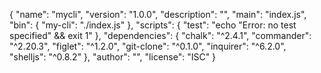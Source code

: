 {
  "name": "mycli",
  "version": "1.0.0",
  "description": "",
  "main": "index.js",
  "bin": {
    "my-cli": "./index.js"
  },
  "scripts": {
    "test": "echo \"Error: no test specified\" && exit 1"
  },
  "dependencies": {
    "chalk": "^2.4.1",
    "commander": "^2.20.3",
    "figlet": "^1.2.0",
    "git-clone": "^0.1.0",
    "inquirer": "^6.2.0",
    "shelljs": "^0.8.2"
  },
  "author": "",
  "license": "ISC"
}
